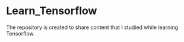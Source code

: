 # Learn_Tensorflow
The repository is created to share content that I studied while learning Tensorflow.

